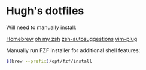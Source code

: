# Hugh's dotfiles

Will need to manually install:

[Homebrew](https://brew.sh/)
[oh my zsh](https://ohmyz.sh/)
[zsh-autosuggestions](https://github.com/zsh-users/zsh-autosuggestions)
[vim-plug](https://github.com/junegunn/vim-plug)

Manually run FZF installer for additional shell features:

```zsh
$(brew --prefix)/opt/fzf/install
```
